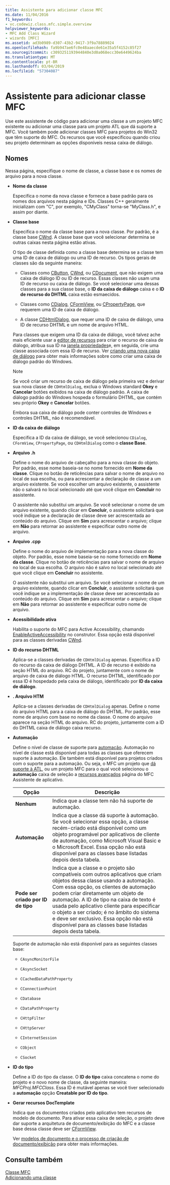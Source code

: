```yaml
---
title: Assistente para adicionar classe MFC
ms.date: 11/04/2016
f1_keywords:
- vc.codewiz.class.mfc.simple.overview
helpviewer_keywords:
- MFC Add Class Wizard
- wizards [MFC]
ms.assetid: ad3b0989-d307-43b2-9417-3f9a78889024
ms.openlocfilehash: fa9b947ae6fc0e48aaecde61e35a5f4152c85f27
ms.sourcegitcommit: c3093251193944840e3d0a068ecc30e6449624ba
ms.translationtype: MT
ms.contentlocale: pt-BR
ms.lasthandoff: 03/04/2019
ms.locfileid: "57304087"
---
```

# <a name="mfc-add-class-wizard"></a>Assistente para adicionar classe MFC

Use este assistente de código para adicionar uma classe a um projeto MFC existente ou adicionar uma classe para um projeto ATL que dá suporte a MFC. Você também pode adicionar classes MFC para projetos do Win32 que têm suporte do MFC. Os recursos que você especificou quando criou seu projeto determinam as opções disponíveis nessa caixa de diálogo.

## <a name="names"></a>Nomes

Nessa página, especifique o nome de classe, a classe base e os nomes de arquivo para a nova classe.

- **Nome da classe**

  Especifica o nome da nova classe e fornece a base padrão para os nomes dos arquivos nesta página e IDs. Classes C++ geralmente inicializam com "C", por exemplo, "CMyClass" torna-se "MyClass.h", e assim por diante.

- **Classe base**

  Especifica o nome da classe base para a nova classe. Por padrão, é a classe base [CWnd](../../mfc/reference/cwnd-class.md). A classe base que você selecionar determina se outras caixas nesta página estão ativas.

  O tipo de classe definida como a classe base determina se a classe tem uma ID de caixa de diálogo ou uma ID de recurso. Os tipos gerais de classes são da seguinte maneira:

  - Classes como [CButton](../../mfc/reference/cbutton-class.md), [CWnd](../../mfc/reference/cwnd-class.md), ou [CDocument](../../mfc/reference/cdocument-class.md), que não exigem uma caixa de diálogo ID ou ID de recurso. Essas classes não usam uma ID de recurso ou caixa de diálogo. Se você selecionar uma dessas classes para a sua classe base, o **ID da caixa de diálogo** caixa e o **ID de recurso do DHTML** caixa estão esmaecidos.

  - Classes como [CDialog](../../mfc/reference/cdialog-class.md), [CFormView](../../mfc/reference/cformview-class.md), ou [CPropertyPage](../../mfc/reference/cpropertypage-class.md), que requerem uma ID de caixa de diálogo.

  - A classe [CDHtmlDialog](../../mfc/reference/cdhtmldialog-class.md), que requer uma ID de caixa de diálogo, uma ID de recurso DHTML e um nome de arquivo HTML.

  Para classes que exigem uma ID da caixa de diálogo, você talvez ache mais eficiente usar a [editor de recursos](../../windows/resource-editors.md) para criar o recurso de caixa de diálogo, atribua sua ID na [janela propriedades](/visualstudio/ide/reference/properties-window)e, em seguida, crie uma classe associada com essa ID de recurso. Ver [criando uma nova caixa de diálogo](../../windows/creating-a-new-dialog-box.md) para obter mais informações sobre como criar uma caixa de diálogo padrão do Windows.

  > [!NOTE]
  > Se você criar um recurso de caixa de diálogo pela primeira vez e derivar sua nova classe de `CDHtmlDialog`, exclua o Windows standard **Okey** e **Cancelar** botões exibidos na caixa de diálogo padrão. A caixa de diálogo padrão do Windows hospeda o formulário DHTML, que contém seu próprio **Okey** e **Cancelar** botões.

  Embora sua caixa de diálogo pode conter controles de Windows e controles DHTML, não é recomendável.

- **ID da caixa de diálogo**

  Especifica a ID da caixa de diálogo, se você selecionou `CDialog`, `CFormView`, `CPropertyPage`, ou `CDHtmlDialog` como o **classe Base**.

- **Arquivo .h**

  Define o nome do arquivo de cabeçalho para a nova classe do objeto. Por padrão, esse nome baseia-se no nome fornecido em **Nome da classe**. Clique no botão de reticências para salvar o nome de arquivo no local de sua escolha, ou para acrescentar a declaração de classe a um arquivo existente. Se você escolher um arquivo existente, o assistente não o salvará no local selecionado até que você clique em **Concluir** no assistente.

  O assistente não substitui um arquivo. Se você selecionar o nome de um arquivo existente, quando clicar em **Concluir**, o assistente solicitará que você indique se a declaração de classe deve ser acrescentada ao conteúdo do arquivo. Clique em **Sim** para acrescentar o arquivo; clique em **Não** para retornar ao assistente e especificar outro nome de arquivo.

- **Arquivo .cpp**

  Define o nome do arquivo de implementação para a nova classe do objeto. Por padrão, esse nome baseia-se no nome fornecido em **Nome da classe**. Clique no botão de reticências para salvar o nome de arquivo no local de sua escolha. O arquivo não é salvo no local selecionado até que você clique em **Concluir** no assistente.

  O assistente não substitui um arquivo. Se você selecionar o nome de um arquivo existente, quando clicar em **Concluir**, o assistente solicitará que você indique se a implementação de classe deve ser acrescentada ao conteúdo do arquivo. Clique em **Sim** para acrescentar o arquivo; clique em **Não** para retornar ao assistente e especificar outro nome de arquivo.

- **Acessibilidade ativa**

  Habilita o suporte do MFC para Active Accessibility, chamando [EnableActiveAccessibility](../../mfc/reference/cwnd-class.md#enableactiveaccessibility) no construtor. Essa opção está disponível para as classes derivadas [CWnd](../../mfc/reference/cwnd-class.md).

- **ID do recurso DHTML**

  Aplica-se a classes derivadas de `CDHtmlDialog` apenas. Especifica a ID do recurso da caixa de diálogo DHTML. A ID de recurso é exibido na seção HTML do arquivo. RC do projeto, juntamente com o nome de arquivo de caixa de diálogo HTML. O recurso DHTML, identificado por essa ID é hospedado pela caixa de diálogo, identificado por **ID da caixa de diálogo**.

- **. Arquivo HTM**

  Aplica-se a classes derivadas de `CDHtmlDialog` apenas. Define o nome do arquivo HTML para a caixa de diálogo do DHTML. Por padrão, esse nome de arquivo com base no nome da classe. O nome do arquivo aparece na seção HTML do arquivo. RC do projeto, juntamente com a ID do DHTML caixa de diálogo caixa recurso.

- **Automação**

  Define o nível de classe de suporte para [automação](../../mfc/automation.md). Automação no nível de classe está disponível para todas as classes que oferecem suporte à automação. Ele também está disponível para projetos criados com o suporte para a automação. Ou seja, o MFC um projeto que [dá suporte à ATL](../../atl/reference/mfc-support-in-atl-projects.md), ou um projeto MFC para o qual você selecionou o **automação** caixa de seleção a [recursos avançados](../../mfc/reference/advanced-features-mfc-application-wizard.md) página do MFC Assistente de aplicativo.

  |Opção|Descrição|
  |------------|-----------------|
  |**Nenhum**|Indica que a classe tem não há suporte de automação.|
  |**Automação**|Indica que a classe dá suporte à automação. Se você selecionar essa opção, a classe recém-criado está disponível como um objeto programável por aplicativos de cliente de automação, como Microsoft Visual Basic e o Microsoft Excel. Essa opção não está disponível para as classes base listadas depois desta tabela.|
  |**Pode ser criado por ID de tipo**|Indica que a classe e o projeto são compatíveis com outros aplicativos que criam objetos dessa classe usando a automação. Com essa opção, os clientes de automação podem criar diretamente um objeto de automação. A ID de tipo na caixa de texto é usada pelo aplicativo cliente para especificar o objeto a ser criado; é no âmbito do sistema e deve ser exclusivo. Essa opção não está disponível para as classes base listadas depois desta tabela.|

  Suporte de automação não está disponível para as seguintes classes base:

  - `CAsyncMonitorFile`

  - `CAsyncSocket`

  - `CCachedDataPathProperty`

  - `CConnectionPoint`

  - `CDatabase`

  - `CDataPathProperty`

  - `CHttpFilter`

  - `CHttpServer`

  - `CInternetSession`

  - `CObject`

  - `CSocket`

- **ID do tipo**

  Define a ID do tipo da classe. O **ID do tipo** caixa concatena o nome do projeto e o novo nome de classe, da seguinte maneira: *MFCProj.MFCClass*. Essa ID é mutável apenas se você tiver selecionado a **automação** opção **Creatable por ID do tipo**.

- **Gerar recursos DocTemplate**

  Indica que os documentos criados pelo aplicativo tem recursos de modelo de documento. Para ativar essa caixa de seleção, o projeto deve dar suporte a arquitetura de documento/exibição do MFC e a classe base dessa classe deve ser [CFormView](../../mfc/reference/cformview-class.md).

  Ver [modelos de documento e o processo de criação de documento/exibição](../../mfc/document-templates-and-the-document-view-creation-process.md) para obter mais informações.

## <a name="see-also"></a>Consulte também

[Classe MFC](../../mfc/reference/adding-an-mfc-class.md)<br/>
[Adicionando uma classe](../../ide/adding-a-class-visual-cpp.md)
